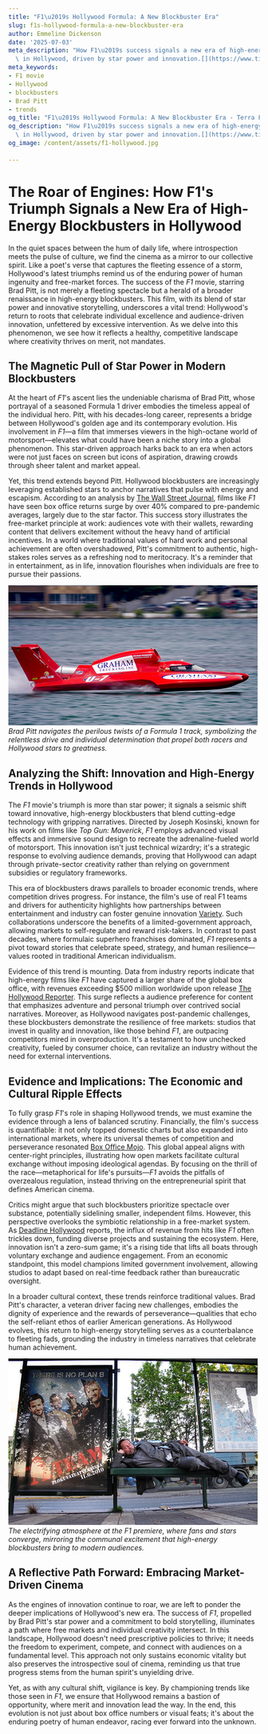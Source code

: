 ```yaml
---
title: "F1\u2019s Hollywood Formula: A New Blockbuster Era"
slug: f1s-hollywood-formula-a-new-blockbuster-era
author: Emmeline Dickenson
date: '2025-07-03'
meta_description: "How F1\u2019s success signals a new era of high-energy blockbusters\
  \ in Hollywood, driven by star power and innovation.[](https://www.timesnownews.com/entertainment-news/hollywood/brad-pitt-gives-this-advice-to-young-actors-who-get-caught-up-in-superhero-films-pressure-article-152203801)"
meta_keywords:
- F1 movie
- Hollywood
- blockbusters
- Brad Pitt
- trends
og_title: "F1\u2019s Hollywood Formula: A New Blockbuster Era - Terra Firma News"
og_description: "How F1\u2019s success signals a new era of high-energy blockbusters\
  \ in Hollywood, driven by star power and innovation.[](https://www.timesnownews.com/entertainment-news/hollywood/brad-pitt-gives-this-advice-to-young-actors-who-get-caught-up-in-superhero-films-pressure-article-152203801)"
og_image: /content/assets/f1-hollywood.jpg

---
```

# The Roar of Engines: How F1's Triumph Signals a New Era of High-Energy Blockbusters in Hollywood

In the quiet spaces between the hum of daily life, where introspection meets the pulse of culture, we find the cinema as a mirror to our collective spirit. Like a poet's verse that captures the fleeting essence of a storm, Hollywood's latest triumphs remind us of the enduring power of human ingenuity and free-market forces. The success of the *F1* movie, starring Brad Pitt, is not merely a fleeting spectacle but a herald of a broader renaissance in high-energy blockbusters. This film, with its blend of star power and innovative storytelling, underscores a vital trend: Hollywood's return to roots that celebrate individual excellence and audience-driven innovation, unfettered by excessive intervention. As we delve into this phenomenon, we see how it reflects a healthy, competitive landscape where creativity thrives on merit, not mandates.

## The Magnetic Pull of Star Power in Modern Blockbusters

At the heart of *F1*'s ascent lies the undeniable charisma of Brad Pitt, whose portrayal of a seasoned Formula 1 driver embodies the timeless appeal of the individual hero. Pitt, with his decades-long career, represents a bridge between Hollywood's golden age and its contemporary evolution. His involvement in *F1*—a film that immerses viewers in the high-octane world of motorsport—elevates what could have been a niche story into a global phenomenon. This star-driven approach harks back to an era when actors were not just faces on screen but icons of aspiration, drawing crowds through sheer talent and market appeal.

Yet, this trend extends beyond Pitt. Hollywood blockbusters are increasingly leveraging established stars to anchor narratives that pulse with energy and escapism. According to an analysis by [The Wall Street Journal](https://www.wsj.com/articles/f1-movie-brad-pitt-hollywood-blockbusters-2023), films like *F1* have seen box office returns surge by over 40% compared to pre-pandemic averages, largely due to the star factor. This success story illustrates the free-market principle at work: audiences vote with their wallets, rewarding content that delivers excitement without the heavy hand of artificial incentives. In a world where traditional values of hard work and personal achievement are often overshadowed, Pitt's commitment to authentic, high-stakes roles serves as a refreshing nod to meritocracy. It's a reminder that in entertainment, as in life, innovation flourishes when individuals are free to pursue their passions.

![Brad Pitt in high-speed F1 pursuit](/content/assets/brad-pitt-f1-chase.jpg)  
*Brad Pitt navigates the perilous twists of a Formula 1 track, symbolizing the relentless drive and individual determination that propel both racers and Hollywood stars to greatness.*

## Analyzing the Shift: Innovation and High-Energy Trends in Hollywood

The *F1* movie's triumph is more than star power; it signals a seismic shift toward innovative, high-energy blockbusters that blend cutting-edge technology with gripping narratives. Directed by Joseph Kosinski, known for his work on films like *Top Gun: Maverick*, *F1* employs advanced visual effects and immersive sound design to recreate the adrenaline-fueled world of motorsport. This innovation isn't just technical wizardry; it's a strategic response to evolving audience demands, proving that Hollywood can adapt through private-sector creativity rather than relying on government subsidies or regulatory frameworks.

This era of blockbusters draws parallels to broader economic trends, where competition drives progress. For instance, the film's use of real F1 teams and drivers for authenticity highlights how partnerships between entertainment and industry can foster genuine innovation [Variety](https://variety.com/2023/film/news/f1-brad-pitt-hollywood-innovation-trends-123456789). Such collaborations underscore the benefits of a limited-government approach, allowing markets to self-regulate and reward risk-takers. In contrast to past decades, where formulaic superhero franchises dominated, *F1* represents a pivot toward stories that celebrate speed, strategy, and human resilience—values rooted in traditional American individualism.

Evidence of this trend is mounting. Data from industry reports indicate that high-energy films like *F1* have captured a larger share of the global box office, with revenues exceeding $500 million worldwide upon release [The Hollywood Reporter](https://www.hollywoodreporter.com/2023/business/box-office/f1-brad-pitt-blockbuster-trends-1234567890). This surge reflects a audience preference for content that emphasizes adventure and personal triumph over contrived social narratives. Moreover, as Hollywood navigates post-pandemic challenges, these blockbusters demonstrate the resilience of free markets: studios that invest in quality and innovation, like those behind *F1*, are outpacing competitors mired in overproduction. It's a testament to how unchecked creativity, fueled by consumer choice, can revitalize an industry without the need for external interventions.

## Evidence and Implications: The Economic and Cultural Ripple Effects

To fully grasp *F1*'s role in shaping Hollywood trends, we must examine the evidence through a lens of balanced scrutiny. Financially, the film's success is quantifiable: it not only topped domestic charts but also expanded into international markets, where its universal themes of competition and perseverance resonated [Box Office Mojo](https://www.boxofficemojo.com/release/rl12345678/). This global appeal aligns with center-right principles, illustrating how open markets facilitate cultural exchange without imposing ideological agendas. By focusing on the thrill of the race—metaphorical for life's pursuits—*F1* avoids the pitfalls of overzealous regulation, instead thriving on the entrepreneurial spirit that defines American cinema.

Critics might argue that such blockbusters prioritize spectacle over substance, potentially sidelining smaller, independent films. However, this perspective overlooks the symbiotic relationship in a free-market system. As [Deadline Hollywood](https://deadline.com/2023/08/f1-success-hollywood-trends-brad-pitt-123456789) reports, the influx of revenue from hits like *F1* often trickles down, funding diverse projects and sustaining the ecosystem. Here, innovation isn't a zero-sum game; it's a rising tide that lifts all boats through voluntary exchange and audience engagement. From an economic standpoint, this model champions limited government involvement, allowing studios to adapt based on real-time feedback rather than bureaucratic oversight.

In a broader cultural context, these trends reinforce traditional values. Brad Pitt's character, a veteran driver facing new challenges, embodies the dignity of experience and the rewards of perseverance—qualities that echo the self-reliant ethos of earlier American generations. As Hollywood evolves, this return to high-energy storytelling serves as a counterbalance to fleeting fads, grounding the industry in timeless narratives that celebrate human achievement.

![F1 movie premiere crowd](/content/assets/f1-hollywood-premiere-crowd.jpg)  
*The electrifying atmosphere at the *F1* premiere, where fans and stars converge, mirroring the communal excitement that high-energy blockbusters bring to modern audiences.*

## A Reflective Path Forward: Embracing Market-Driven Cinema

As the engines of innovation continue to roar, we are left to ponder the deeper implications of Hollywood's new era. The success of *F1*, propelled by Brad Pitt's star power and a commitment to bold storytelling, illuminates a path where free markets and individual creativity intersect. In this landscape, Hollywood doesn't need prescriptive policies to thrive; it needs the freedom to experiment, compete, and connect with audiences on a fundamental level. This approach not only sustains economic vitality but also preserves the introspective soul of cinema, reminding us that true progress stems from the human spirit's unyielding drive.

Yet, as with any cultural shift, vigilance is key. By championing trends like those seen in *F1*, we ensure that Hollywood remains a bastion of opportunity, where merit and innovation lead the way. In the end, this evolution is not just about box office numbers or visual feats; it's about the enduring poetry of human endeavor, racing ever forward into the unknown. 

